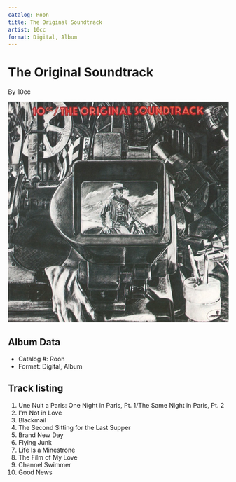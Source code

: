 ```yaml
---
catalog: Roon
title: The Original Soundtrack
artist: 10cc
format: Digital, Album
---
```


# The Original Soundtrack

By 10cc

![](../../assets/albumcovers/10cc-The_Original_Soundtrack.png)

## Album Data

- Catalog #: Roon
- Format: Digital, Album


## Track listing


1. Une Nuit a Paris: One Night in Paris, Pt. 1/The Same Night in Paris, Pt. 2
2. I'm Not in Love
3. Blackmail
4. The Second Sitting for the Last Supper
5. Brand New Day
6. Flying Junk
7. Life Is a Minestrone
8. The Film of My Love
9. Channel Swimmer
10. Good News

